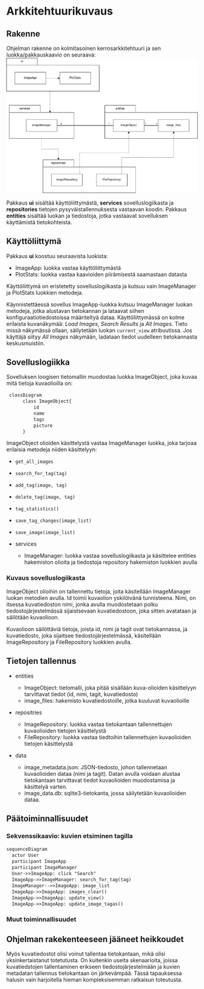 # Arkkitehtuurikuvaus

## Rakenne
Ohjelman rakenne on kolmitasoinen kerrosarkkitehtuuri ja sen luokka/pakkauskaavio on seuraava:
![Pakkausrakenne](kuvat/pakkauskaavio.png)

Pakkaus **ui** sisältää käyttöliittymästä, **services** sovelluslogiikasta ja **repositories** tietojen pysyväistallennuksesta vastaavan koodin. Pakkaus **entities** sisältää luokan ja tiedostoja, jotka vastaavat sovelluksen käyttämistä tietokohteista.

## Käyttöliittymä

Pakkaus **ui** koostuu seuraavista luokista:
- ImageApp: luokka vastaa käyttöliittymästä
- PlotStats: luokka vastaa kaavioiden piirämisestä saamastaan datasta

Käyttöliittymä on eristetetty sovelluslogiikasta ja kutsuu vain ImageManager ja PlotStats luokkien metodeja.

Käynnistettäessä sovellus ImageApp-luokka kutsuu ImageManager luokan metodeja, jotka alustavan tietokannan ja lataavat siihen konfiguraatiotiedostoissa määriteltyä dataa. Käyttöliittymässä on kolme erilaista kuvanäkymää: *Load Images*, *Search Results* ja *All Images*. Tieto missä näkymässä ollaan, säilytetään luokan `current_view` atribuutissa. Jos käyttäjä siityy *All Images* näkymään, ladataan tiedot uudelleen tietokannasta keskusmuistiin.

## Sovelluslogiikka

Sovelluksen loogisen tietomallin muodostaa luokka ImageObject, joka kuvaa mitä tietoja kuvaolioilla on:

```mermaid
 classDiagram
      class ImageObject{
          id
          name
          tags
          picture
      }

```
ImageObject olioiden käsittelystä vastaa ImageManager luokka, joka tarjoaa erilaisia metodeja niiden käsittelyyn:
- `get_all_images` 
- `search_for_tag(tag)` 
- `add_tag(image, tag)`
- `delete_tag(image, tag)`
- `tag_statistics()`
- `save_tag_changes(image_list)`
- `save_image(image_list)`     

- services
    - ImageManager: luokka vastaa sovelluslogiikasta ja käsittelee entities hakemiston olioita ja tiedostoja repository hakemiston luokkien avulla

### Kuvaus sovelluslogiikasta

ImageObject olioihin on tallennettu tietoja, joita käsitellään ImageManager luokan metodien avulla. Id toimii kuvaolion yskilöivänä tunnisteena. Nimi, on itsessa kuvatiedoston nimi, jonka avulla muodostetaan polku tiedostojärjestelmässä sijaistsevaan kuvatiedostoon, joka sitten avatataan ja säilötään kuvaolioon. 

Kuvaolioon säilöttäviä tietoja, joista id, nimi ja tagit ovat tietokannassa, ja kuvatiedosto, joka sijaitsee tiedostojärjestelmässä, käsitellään ImageRepository ja FileRepository luokkien avulla.

## Tietojen tallennus
 - entities
    - ImageObject: tietomalli, joka pitää sisällään kuva-olioiden käsittelyyn tarvittavat tiedot (id, nimi, tagit, kuvatiedosto)
    - image_files: hakemisto kuvatiedostoille, jotka kuuluvat kuvaolioille
  
- repositries
  - ImageRepository: luokka vastaa tietokantaan tallennettujen kuvaolioiden tietojen käsittelystä
  - FileRepository: luokka vastaa tiedtoihin tallennettujen kuvaolioiden tietojen käsittelystä

- data
  - image_metadata.json: JSON-tiedosto, johon tallennetaan kuvaolioiden dataa (nimi ja tagit). Datan avulla voidaan alustaa tietokantaan tarvittavat tiedot kuvaolioiden muodostamisa ja käsittelyä varten.
  - image_data.db: sqlite3-tietokanta, jossa säilytetään kuvaolioiden dataa. 


## Päätoiminnallisuudet


### Sekvenssikaavio: kuvien etsiminen tagilla

```mermaid
sequenceDiagram
  actor User
  participant ImageApp
  participant ImageManager
  User->>ImageApp: click "Search"
  ImageApp->>ImageManager: search_for_tag(tag)
  ImageManager-->>ImageApp: image_list
  ImageApp->>ImageApp: images_clear()
  ImageApp->>ImageApp: update_view()
  ImageApp->>ImageApp: update_image_tagas()
```
### Muut toiminnallisuudet

## Ohjelman rakekenteeseen jääneet heikkoudet

Myös kuvatiedostot olisi voinut tallentaa tietokantaan, mikä olisi yksinkertaistanut totetutusta. On kuitenkin useita skenaarioita, joissa kuvatiedstojen tallentaminen erikseen tiedostojärjestelmään ja kuvien metadatan tallennus tietokantaan on järkevämpää. Tässä tapauksessa halusin vain harjoitella hieman kompleksisemman ratkaisun toteutusta.   
